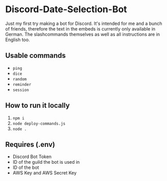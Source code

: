 # Discord-Date-Selection-Bot

Just my first try making a bot for Discord. It's intended for me and a bunch of friends, therefore the text in the embeds is currently only available in German. The slashcommands themselves as well as all instructions are in English too. 

## Usable commands

- `ping`
- `dice`
- `random`
- `reminder`
- `session`

## How to run it locally

1. `npm i`
1. `node deploy-commands.js`
1. `node .`

## Requires (.env)

- Discord Bot Token
- ID of the guild the bot is used in
- ID of the bot
- AWS Key and AWS Secret Key
